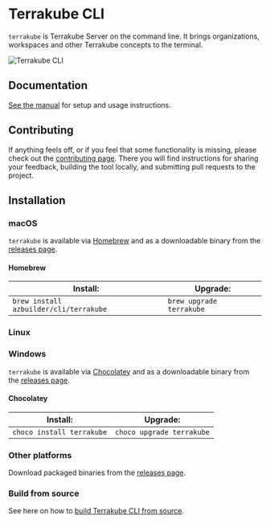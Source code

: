 # Terrakube CLI
`terrakube` is Terrakube Server on the command line. It brings organizations, workspaces and other Terrakube concepts to the terminal.

<img src='https://svgshare.com/i/aw1.svg' title='Terrakube CLI' />

## Documentation

[See the manual][manual] for setup and usage instructions.

## Contributing

If anything feels off, or if you feel that some functionality is missing, please check out the [contributing page][contributing]. There you will find instructions for sharing your feedback, building the tool locally, and submitting pull requests to the project.

## Installation

### macOS
`terrakube` is available via [Homebrew][] and as a downloadable binary from the [releases page][].


#### Homebrew

| Install:          | Upgrade:          |
| ----------------- | ----------------- |
| `brew install azbuilder/cli/terrakube` | `brew upgrade terrakube` |


### Linux


### Windows

`terrakube` is available via [Chocolatey][] and as a downloadable binary from the [releases page][].

#### Chocolatey

| Install:           | Upgrade:           |
| ------------------ | ------------------ |
| `choco install terrakube` | `choco upgrade terrakube` |


### Other platforms

Download packaged binaries from the [releases page][].

### Build from source

See here on how to [build Terrakube CLI from source][build from source].

[manual]: https://terrakube.gitbook.io/terrakube/cli/install
[Homebrew]: https://brew.sh
[Chocolatey]: https://chocolatey.org
[releases page]: https://github.com/azbuilder/terrakube-cli/releases/latest
[contributing]: ./.github/CONTRIBUTING.md
[build from source]: ./docs/source.md
